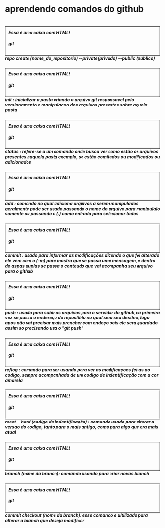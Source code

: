 #

<h1>aprendendo comandos do github</h1>

#
<h5><div style="border:1px solid black; padding:10px;">
    Essa é uma caixa com HTML!

<h4>git</h4></div> repo create (nome_do_repositorio) --private(privado) --public (publico)</h5>
<h5><div style="border:1px solid black; padding:10px;">
    Essa é uma caixa com HTML!

<h4>git</h4></div> init   : inicializar a pasta criando o arquivo git responsavel pelo versionamento e manipulacao dos arquivos presestes sobre aquela pasta</h5>
<h5><div style="border:1px solid black; padding:10px;">
    Essa é uma caixa com HTML!

<h4>git</h4></div> status : refere-se a um comando onde busca ver como estão os arquivos presentes naquela pasta exemplo, se estão comitados ou modificados ou adicionados </h5>
<h5><div style="border:1px solid black; padding:10px;">
    Essa é uma caixa com HTML!

<h4>git</h4></div> add    : comando no qual adiciona arquivos a serem manipulados geralmente pode ser usado passando o nome do arquivo para manipulalo somente ou passando o (.) como entrada para selecionar todos</h5>
<h5><div style="border:1px solid black; padding:10px;">
    Essa é uma caixa com HTML!

<h4>git</h4></div> commit : usado para informar as modificações dizendo o que foi alterado  ele vem com o (-m) para mostra que se passa uma mensagem, e dentro do aspas duplas se passa o conteudo que vai acompanha seu arquivo para o github </h5>
<h5><div style="border:1px solid black; padding:10px;">
    Essa é uma caixa com HTML!

<h4>git</h4></div> push   : usado para subir os arquivos para o servidor do github,na primeira vez se passa o endereço do repositirio no qual sera seu destino, logo apos não vai precisar mais prencher com endeço pois ele sera guardado assim so precisando usa o "git push"</h5>
<h5><div style="border:1px solid black; padding:10px;">
    Essa é uma caixa com HTML!

<h4>git</h4></div> reflog : comando para ser usando para ver as modificaçoes feitas ao codigo, sempre acompanhada de um codigo de indentificação com a cor amarela</h5>
<h5><div style="border:1px solid black; padding:10px;">
    Essa é uma caixa com HTML!

<h4>git</h4></div> reset --hard (codigo de indentificação) : comando usado para alterar a versao do codigo, tanto para o mais antigo, como para algo que era mais atual </h5>
<h5><div style="border:1px solid black; padding:10px;">
    Essa é uma caixa com HTML!

<h4>git</h4></div> branch (nome da branch): comando usando para criar novas branch </h5>
<h5><div style="border:1px solid black; padding:10px;">
    Essa é uma caixa com HTML!

<h4>git</h4></div> commit checkout (nome da branch): esse comando e ultilizado para alterar a branch que deseja modificar</h5>
